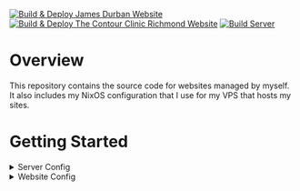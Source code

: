 [![Build & Deploy James Durban Website](https://github.com/james-d12/Websites/actions/workflows/site-jamesdurban.yml/badge.svg)](https://github.com/james-d12/Websites/actions/workflows/site-jamesdurban.yml)
[![Build & Deploy The Contour Clinic Richmond Website](https://github.com/james-d12/Websites/actions/workflows/site-thecontourclinicrichmond.yml/badge.svg)](https://github.com/james-d12/Websites/actions/workflows/site-thecontourclinicrichmond.yml)
[![Build Server](https://github.com/james-d12/Websites/actions/workflows/server.yml/badge.svg)](https://github.com/james-d12/Websites/actions/workflows/server.yml)

# Overview

This repository contains the source code for websites managed by myself. It also includes my NixOS configuration that
I use for my VPS that hosts my sites.

# Getting Started

<details>

<summary>Server Config</summary>

### Bootstrapping a new VPS

### Hetzner

1. Install Docker on your system.
2. Navigate to the ```server``` folder.
3. Create an .env file and populate based on the ```.env.template```.
4. Reset the Root Password on Hetzner and save the new password to be used in next step.
5. Run ```docker compose run --rm nixos-fts``` for bootstrapping a new VPS, you will be prompted for a root password.
6. You will be prompted for the root password, put in the one you saved in step 4.
7. You can then ssh onto the vps: ```ssh <user>@<vps-ip-address> -p <ssh_port>```

### Making Changes to existing VPS

1. Install Docker on your system.
2. Navigate to the ```server``` folder.
3. Run ```docker compose run --rm nixos-rebuild```.
4. Changes should have been applied.

</details>

<details>

<summary>Website Config</summary>

## Websites

Inside the web folder, is where all the client websites are stored. It is currently split into two sub folders; lib and
sites. Lib contains any shared libraries, whilst sites contain the actual websites.

### Getting Started

1. Ensure you have pnpm installed and Node.js on your machine.
2. Navigate to the ```web``` folder.
3. Run ```pnpm install``` to install all the dependencies.
4. Run ```pnpm --filter <site_name> run dev``` to start the site.

### List of Sites

- [jamesdurban.com](https://jamesdurban.com)
- [thecontourclinicrichmond.co.uk](https://thecontourclinicrichmond.co.uk)
- [blackcattattoos.co.uk](https://blackcattattoos.co.uk)
- [stcatherinesgroup.com](https://stcatherinesgroup.com)

</details>
